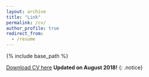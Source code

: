 ```yaml
---
layout: archive
title: "Link"
permalink: /cv/
author_profile: true
redirect_from:
  - /resume
---
```


{% include base_path %}

[Download CV here](http://Anup-Deshmukh.github.io/files/Anup_Deshmukh_1p.pdf)  **Updated on August 2018!** 
{: .notice}

